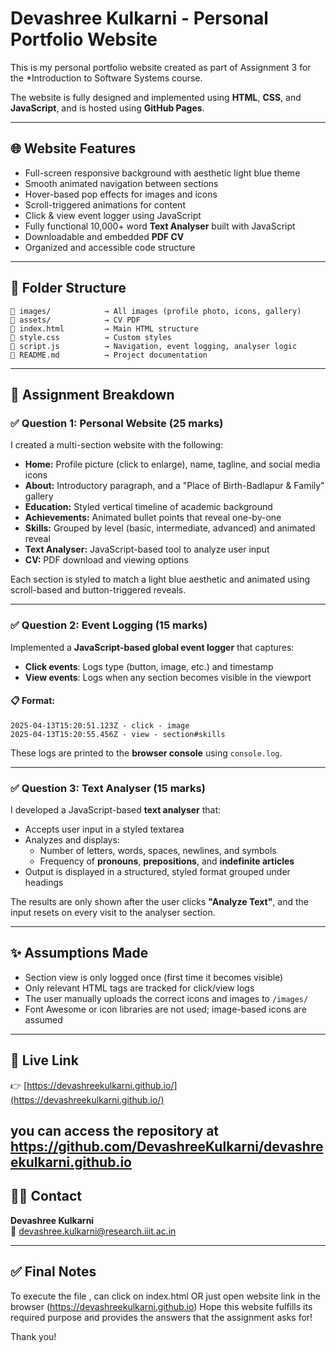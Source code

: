 # Devashree Kulkarni - Personal Portfolio Website

This is my personal portfolio website created as part of Assignment 3 for the *Introduction to Software Systems course.

The website is fully designed and implemented using **HTML**, **CSS**, and **JavaScript**, and is hosted using **GitHub Pages**.

---

## 🌐 Website Features

- Full-screen responsive background with aesthetic light blue theme
- Smooth animated navigation between sections
- Hover-based pop effects for images and icons
- Scroll-triggered animations for content
- Click & view event logger using JavaScript
- Fully functional 10,000+ word **Text Analyser** built with JavaScript
- Downloadable and embedded **PDF CV**
- Organized and accessible code structure

---

## 📁 Folder Structure

```
📂 images/            → All images (profile photo, icons, gallery)
📂 assets/            → CV PDF
📄 index.html         → Main HTML structure
📄 style.css          → Custom styles
📄 script.js          → Navigation, event logging, analyser logic
📄 README.md          → Project documentation
```

---

## 📌 Assignment Breakdown

### ✅ Question 1: Personal Website (25 marks)

I created a multi-section website with the following:

- **Home:** Profile picture (click to enlarge), name, tagline, and social media icons
- **About:** Introductory paragraph, and a "Place of Birth-Badlapur & Family" gallery
- **Education:** Styled vertical timeline of academic background
- **Achievements:** Animated bullet points that reveal one-by-one
- **Skills:** Grouped by level (basic, intermediate, advanced) and animated reveal
- **Text Analyser:** JavaScript-based tool to analyze user input
- **CV:** PDF download and viewing options

Each section is styled to match a light blue aesthetic and animated using scroll-based and button-triggered reveals.

---

### ✅ Question 2: Event Logging (15 marks)

Implemented a **JavaScript-based global event logger** that captures:

- **Click events**: Logs type (button, image, etc.) and timestamp
- **View events**: Logs when any section becomes visible in the viewport

#### 📋 Format:
```
2025-04-13T15:20:51.123Z - click - image
2025-04-13T15:20:55.456Z - view - section#skills
```

These logs are printed to the **browser console** using `console.log`.

---

### ✅ Question 3: Text Analyser (15 marks)

I developed a JavaScript-based **text analyser** that:

- Accepts user input in a styled textarea
- Analyzes and displays:
  - Number of letters, words, spaces, newlines, and symbols
  - Frequency of **pronouns**, **prepositions**, and **indefinite articles**
- Output is displayed in a structured, styled format grouped under headings

The results are only shown after the user clicks **"Analyze Text"**, and the input resets on every visit to the analyser section.

---

## ✨ Assumptions Made

- Section view is only logged once (first time it becomes visible)
- Only relevant HTML tags are tracked for click/view logs
- The user manually uploads the correct icons and images to `/images/`
- Font Awesome or icon libraries are not used; image-based icons are assumed

---

## 📄 Live Link

👉 [https://devashreekulkarni.github.io/](https://devashreekulkarni.github.io/)

you can access the repository at https://github.com/DevashreeKulkarni/devashreekulkarni.github.io
---

## 👩‍💻 Contact

**Devashree Kulkarni**  
📧 devashree.kulkarni@research.iiit.ac.in  

---

## ✅ Final Notes

To execute the file , can click on index.html OR just open website link in the browser (https://devashreekulkarni.github.io)
Hope this website fulfills its required purpose and provides the answers that the assignment asks for!

Thank you!
